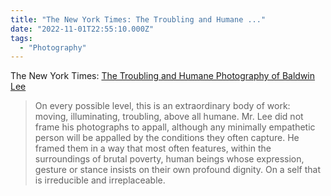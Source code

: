 ```yaml
---
title: "The New York Times: The Troubling and Humane ..."
date: "2022-11-01T22:55:10.000Z"
tags: 
  - "Photography"
---
```


The New York Times: [The Troubling and Humane Photography of Baldwin Lee](https://www.nytimes.com/2022/10/31/opinion/baldwin-lee-photography-black-america.html)

> On every possible level, this is an extraordinary body of work: moving, illuminating, troubling, above all humane. Mr. Lee did not frame his photographs to appall, although any minimally empathetic person will be appalled by the conditions they often capture. He framed them in a way that most often features, within the surroundings of brutal poverty, human beings whose expression, gesture or stance insists on their own profound dignity. On a self that is irreducible and irreplaceable.
